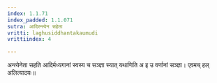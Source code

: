 ```yaml
---
index: 1.1.71
index_padded: 1.1.071
sutra: आदिरन्त्येन सहेता
vritti: laghusiddhantakaumudi
vrittiindex: 4

---
```

अन्त्येनेता सहति आदिर्मध्यगानां स्वस्य च सञ्ज्ञा स्यात् यथाणिति अ इ उ वर्णानां सञ्ज्ञा। एवमच् हल् अलित्यादयः॥